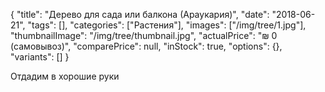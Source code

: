 {
    "title": "Дерево для сада или балкона (Араукария)",
    "date": "2018-06-21",
    "tags": [],
    "categories": ["Растения"],
    "images": ["/img/tree/1.jpg"],
    "thumbnailImage": "/img/tree/thumbnail.jpg",
    "actualPrice": "₪ 0 (самовывоз)",
    "comparePrice": null,
    "inStock": true,
    "options": {},
    "variants": []
}

Отдадим в хорошие руки